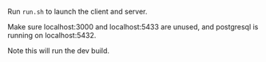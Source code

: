 Run `run.sh` to launch the client and server. 

Make sure localhost:3000 and localhost:5433 are unused, and postgresql is running on localhost:5432.

Note this will run the dev build.
